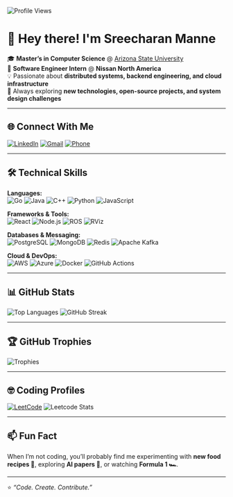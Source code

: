 ![Profile Views](https://komarev.com/ghpvc/?username=SreecharanManne&style=plastic&color=dc143c)

# 👋 Hey there! I'm Sreecharan Manne

🎓 **Master’s in Computer Science** @ [Arizona State University](https://www.asu.edu/)  
💼 **Software Engineer Intern** @ **Nissan North America**  
💡 Passionate about **distributed systems, backend engineering, and cloud infrastructure**  
🚀 Always exploring **new technologies, open-source projects, and system design challenges**

---

## 🌐 Connect With Me
[![LinkedIn](https://img.shields.io/badge/LinkedIn-%230077B5.svg?&style=for-the-badge&logo=linkedin&logoColor=white)](https://www.linkedin.com/in/sree-charan-manne/)
[![Gmail](https://img.shields.io/badge/Email-D14836?style=for-the-badge&logo=gmail&logoColor=white)](mailto:sreecharanmanne2000@gmail.com)
[![Phone](https://img.shields.io/badge/Phone-+1%20602%20516%203781-green?style=for-the-badge&logo=phone&logoColor=white)](tel:+16025163781)

---

## 🛠️ Technical Skills

**Languages:**  
![Go](https://img.shields.io/badge/Go-%2300ADD8.svg?style=for-the-badge&logo=go&logoColor=white)
![Java](https://img.shields.io/badge/Java-%23ED8B00.svg?style=for-the-badge&logo=openjdk&logoColor=white)
![C++](https://img.shields.io/badge/C++-%2300599C.svg?style=for-the-badge&logo=cplusplus&logoColor=white)
![Python](https://img.shields.io/badge/Python-%233776AB.svg?style=for-the-badge&logo=python&logoColor=white)
![JavaScript](https://img.shields.io/badge/JavaScript-%23F7DF1E.svg?style=for-the-badge&logo=javascript&logoColor=black)

**Frameworks & Tools:**  
![React](https://img.shields.io/badge/React-%2320232a.svg?style=for-the-badge&logo=react&logoColor=%2361DAFB)
![Node.js](https://img.shields.io/badge/Node.js-%2343853D.svg?style=for-the-badge&logo=node.js&logoColor=white)
![ROS](https://img.shields.io/badge/ROS-%2322314E.svg?style=for-the-badge&logo=ros&logoColor=white)
![RViz](https://img.shields.io/badge/RViz-%23007ACC.svg?style=for-the-badge&logo=rviz&logoColor=white)

**Databases & Messaging:**  
![PostgreSQL](https://img.shields.io/badge/Postgres-%23316192.svg?style=for-the-badge&logo=postgresql&logoColor=white)
![MongoDB](https://img.shields.io/badge/MongoDB-%234ea94b.svg?style=for-the-badge&logo=mongodb&logoColor=white)
![Redis](https://img.shields.io/badge/Redis-%23DD0031.svg?style=for-the-badge&logo=redis&logoColor=white)
![Apache Kafka](https://img.shields.io/badge/Apache%20Kafka-000?style=for-the-badge&logo=apachekafka)

**Cloud & DevOps:**  
![AWS](https://img.shields.io/badge/AWS-FF9900?style=for-the-badge&logo=amazonaws&logoColor=white)
![Azure](https://img.shields.io/badge/Azure-0089D6?style=for-the-badge&logo=microsoftazure&logoColor=white)
![Docker](https://img.shields.io/badge/Docker-%230db7ed.svg?style=for-the-badge&logo=docker&logoColor=white)
![GitHub Actions](https://img.shields.io/badge/GitHub%20Actions-%232671E5.svg?style=for-the-badge&logo=githubactions&logoColor=white)

---

## 📊 GitHub Stats
![Top Languages](https://github-readme-stats.vercel.app/api/top-langs/?username=SreecharanManne&layout=pie&theme=highcontrast)
![GitHub Streak](https://github-readme-streak-stats.herokuapp.com/?user=SreecharanManne&theme=highcontrast)

<!-- Uncomment if you want to show full stats -->
<!-- ![GitHub Stats](https://github-readme-stats.vercel.app/api?username=SreecharanManne&show_icons=true&theme=radical) -->

---

## 🏆 GitHub Trophies
![Trophies](https://github-profile-trophy.vercel.app/?username=SreecharanManne&theme=dracula&margin-w=10)

---

## 🤓 Coding Profiles
[![LeetCode](https://img.shields.io/badge/LeetCode-%23FFA116.svg?style=for-the-badge&logo=leetcode&logoColor=black)](https://leetcode.com/cm2303/)
![Leetcode Stats](https://leetcard.jacoblin.cool/cm2303?theme=dark)

---

## 📫 Fun Fact
When I’m not coding, you’ll probably find me experimenting with **new food recipes 🍜**, exploring **AI papers 🤖**, or watching **Formula 1 🏎️**.

---
⭐️ _“Code. Create. Contribute.”_
